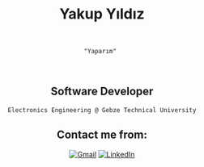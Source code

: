 <div align="center">

# Yakup Yıldız
</div>
<br />

<div align="center">

`"Yaparım" `
</div>
<br>

<div align="center">

## Software Developer


 ```
 Electronics Engineering @ Gebze Technical University
 ```

## Contact me from:<br>

<a href="mailto:yildizyyakup@gmail.com" target="_blank" rel="nofollow"><img src="https://img.shields.io/badge/Gmail-D14836?style=for-the-badge&logo=gmail&logoColor=white" alt="Gmail"/></a>
<a href="https://www.linkedin.com/in/yildizyyakup/" target="_blank"><img src="https://img.shields.io/badge/LinkedIn-0077B5?&style=for-the-badge&logo=linkedin&logoColor=white" alt="LinkedIn"></a>
</div>
